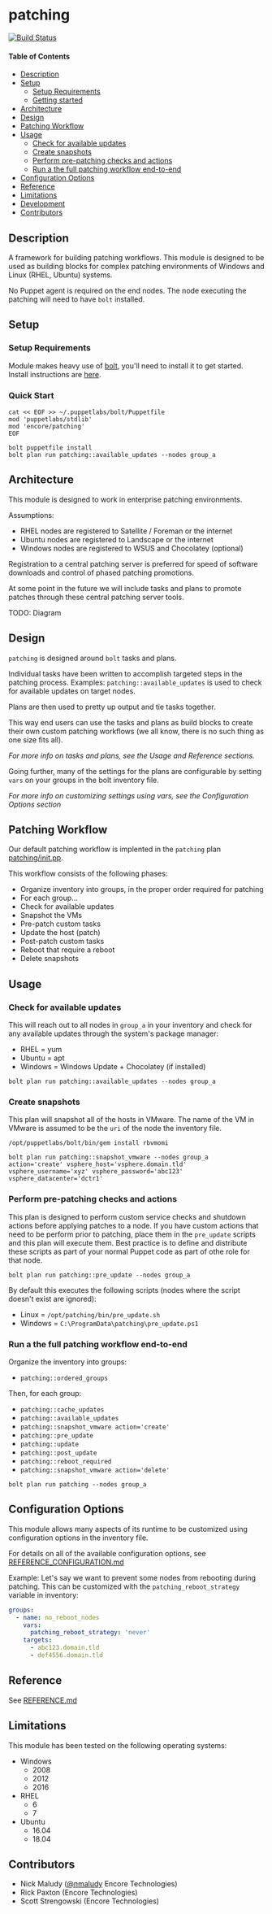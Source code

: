 
# patching

[![Build Status](https://travis-ci.org/EncoreTechnologies/puppet-patching.svg?branch=master)](https://travis-ci.org/EncoreTechnologies/puppet-patching)

#### Table of Contents

- [Description](#description)
- [Setup](#setup)
  - [Setup Requirements](#setup-requirements)
  - [Getting started](#getting-started)
- [Architecture](#architecture)
- [Design](#design)
- [Patching Workflow](#patching-workflow)
- [Usage](#usage)
  - [Check for available updates](#check-for-available-updates)
  - [Create snapshots](#create-snapshots)
  - [Perform pre-patching checks and actions](#perform-pre-patching-checks-and-actions)
  - [Run a the full patching workflow end-to-end](#run-a-the-full-patching-workflow-end-to-end)
- [Configuration Options](#configuration-options)
- [Reference](#reference)
- [Limitations](#limitations)
- [Development](#development)
- [Contributors](#contributors)

## Description

A framework for building patching workflows. This module is designed to be used as building
blocks for complex patching environments of Windows and Linux (RHEL, Ubuntu) systems.

No Puppet agent is required on the end nodes. The node executing the patching will need to 
have `bolt` installed.

## Setup

### Setup Requirements

Module makes heavy use of [bolt](https://puppet.com/docs/bolt/latest/bolt.html), 
you'll need to install it to get started. Install instructions are
[here](https://puppet.com/docs/bolt/latest/bolt_installing.html).

### Quick Start

``` shell
cat << EOF >> ~/.puppetlabs/bolt/Puppetfile
mod 'puppetlabs/stdlib'
mod 'encore/patching'
EOF

bolt puppetfile install
bolt plan run patching::available_updates --nodes group_a
```

## Architecture

This module is designed to work in enterprise patching environments.

Assumptions:
* RHEL nodes are registered to Satellite / Foreman or the internet
* Ubuntu nodes are registered to Landscape or the internet
* Windows nodes are registered to WSUS and Chocolatey (optional)

Registration to a central patching server is preferred for speed of software downloads 
and control of phased patching promotions.

At some point in the future we will include tasks and plans to promote patches through
these central patching server tools.

TODO: Diagram

## Design

`patching` is designed around `bolt` tasks and plans. 

Individual tasks have been written to accomplish targeted steps in the patching process.
Examples: `patching::available_updates` is used to check for available updates on target nodes.

Plans are then used to pretty up output and tie tasks together.

This way end users can use the tasks and plans as build blocks to create their own custom
patching workflows (we all know, there is no such thing as one size fits all).

_For more info on tasks and plans, see the Usage and Reference sections._

Going further, many of the settings for the plans are configurable by setting `vars` 
on your groups in the bolt inventory file.

_For more info on customizing settings using vars, see the Configuration Options section_

## Patching Workflow

Our default patching workflow is implented in the `patching` plan [patching/init.pp](patching.init.pp).

This workflow consists of the following phases:
* Organize inventory into groups, in the proper order required for patching
* For each group...
* Check for available updates
* Snapshot the VMs
* Pre-patch custom tasks
* Update the host (patch)
* Post-patch custom tasks
* Reboot that require a reboot
* Delete snapshots

## Usage

### Check for available updates

This will reach out to all nodes in `group_a` in your inventory and check for any available
updates through the system's package manager:
* RHEL = yum
* Ubuntu = apt
* Windows = Windows Update + Chocolatey (if installed)

``` shell
bolt plan run patching::available_updates --nodes group_a
```

### Create snapshots

This plan will snapshot all of the hosts in VMware. The name of the VM in VMware is assumed to 
be the `uri` of the node the inventory file.

``` shell
/opt/puppetlabs/bolt/bin/gem install rbvmomi

bolt plan run patching::snapshot_vmware --nodes group_a action='create' vsphere_host='vsphere.domain.tld' vsphere_username='xyz' vsphere_password='abc123' vsphere_datacenter='dctr1'
```

### Perform pre-patching checks and actions

This plan is designed to perform custom service checks and shutdown actions before 
applying patches to a node.
If you have custom actions that need to be perform prior to patching, place them in the
`pre_update` scripts and this plan will execute them. 
Best practice is to define and distribute these scripts as part of your normal Puppet code
as part of othe role for that node.

``` shell
bolt plan run patching::pre_update --nodes group_a
```

By default this executes the following scripts (nodes where the script doesn't exist are ignored):
* Linux = `/opt/patching/bin/pre_update.sh`
* Windows = `C:\ProgramData\patching\pre_update.ps1`
 

### Run a the full patching workflow end-to-end

Organize the inventory into groups:
* `patching::ordered_groups`

Then, for each group:
* `patching::cache_updates`
* `patching::available_updates`
* `patching::snapshot_vmware action='create'`
* `patching::pre_update`
* `patching::update`
* `patching::post_update`
* `patching::reboot_required`
* `patching::snapshot_vmware action='delete'`

``` shell
bolt plan run patching --nodes group_a
```

## Configuration Options

This module allows many aspects of its runtime to be customized using configuration options
in the inventory file. 

For details on all of the available configuration options, see [REFERENCE_CONFIGURATION.md](REFERENCE_CONFIGURATION.md)

Example: Let's say we want to prevent some nodes from rebooting during patching.
This can be customized with the `patching_reboot_strategy` variable in inventory:

``` yaml
groups:
  - name: no_reboot_nodes
    vars:
      patching_reboot_strategy: 'never'
    targets:
      - abc123.domain.tld
      - def4556.domain.tld
```

## Reference

See [REFERENCE.md](REFERENCE.md)

## Limitations

This module has been tested on the following operating systems:

* Windows
  * 2008
  * 2012
  * 2016
* RHEL
  * 6
  * 7
* Ubuntu
  * 16.04
  * 18.04

## Contributors

* Nick Maludy ([@nmaludy](https://github.com/nmaludy) Encore Technologies)
* Rick Paxton (Encore Technologies)
* Scott Strengowski (Encore Technologies)
